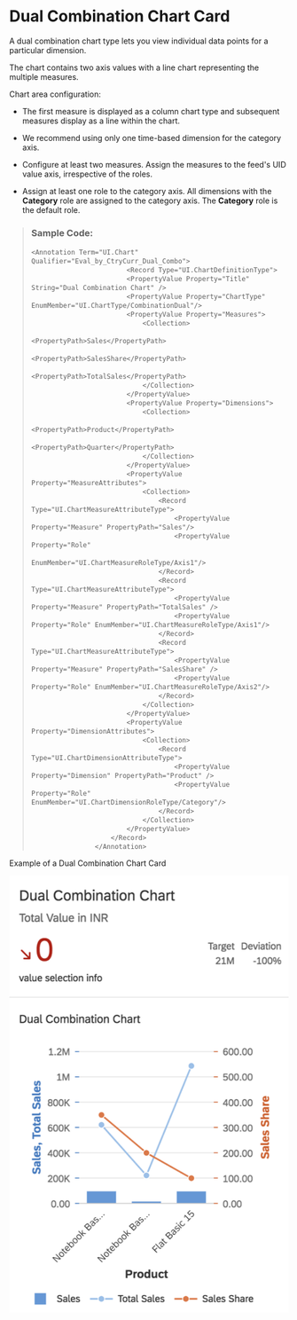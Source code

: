 <!-- loioc406c18b07224eb2a10fc792f547c629 -->

# Dual Combination Chart Card

A dual combination chart type lets you view individual data points for a particular dimension.

The chart contains two axis values with a line chart representing the multiple measures.

Chart area configuration:

-   The first measure is displayed as a column chart type and subsequent measures display as a line within the chart.

-   We recommend using only one time-based dimension for the category axis.

-   Configure at least two measures. Assign the measures to the feed's UID value axis, irrespective of the roles.

-   Assign at least one role to the category axis. All dimensions with the **Category** role are assigned to the category axis. The **Category** role is the default role.


> ### Sample Code:  
> ```
> <Annotation Term="UI.Chart" Qualifier="Eval_by_CtryCurr_Dual_Combo">
>                         <Record Type="UI.ChartDefinitionType">
>                         <PropertyValue Property="Title" String="Dual Combination Chart" />
>                         <PropertyValue Property="ChartType" EnumMember="UI.ChartType/CombinationDual"/>
>                         <PropertyValue Property="Measures">
>                             <Collection>
>                                 <PropertyPath>Sales</PropertyPath>
>                                 <PropertyPath>SalesShare</PropertyPath>
>                                 <PropertyPath>TotalSales</PropertyPath>
>                             </Collection>
>                         </PropertyValue>
>                         <PropertyValue Property="Dimensions">
>                             <Collection>
>                                 <PropertyPath>Product</PropertyPath>
>                                 <PropertyPath>Quarter</PropertyPath>
>                             </Collection>
>                         </PropertyValue>
>                         <PropertyValue Property="MeasureAttributes">
>                             <Collection>
>                                 <Record Type="UI.ChartMeasureAttributeType">
>                                     <PropertyValue Property="Measure" PropertyPath="Sales"/>
>                                     <PropertyValue Property="Role"
>                                         EnumMember="UI.ChartMeasureRoleType/Axis1"/>
>                                 </Record>
>                                 <Record Type="UI.ChartMeasureAttributeType">
>                                     <PropertyValue Property="Measure" PropertyPath="TotalSales" />
>                                     <PropertyValue Property="Role" EnumMember="UI.ChartMeasureRoleType/Axis1"/>
>                                 </Record>
>                                 <Record Type="UI.ChartMeasureAttributeType">
>                                     <PropertyValue Property="Measure" PropertyPath="SalesShare" />
>                                     <PropertyValue Property="Role" EnumMember="UI.ChartMeasureRoleType/Axis2"/>
>                                 </Record>
>                             </Collection>
>                         </PropertyValue>
>                         <PropertyValue Property="DimensionAttributes">
>                             <Collection>
>                                 <Record Type="UI.ChartDimensionAttributeType">
>                                     <PropertyValue Property="Dimension" PropertyPath="Product" />
>                                     <PropertyValue Property="Role" EnumMember="UI.ChartDimensionRoleType/Category"/>
>                                 </Record>
>                             </Collection>
>                         </PropertyValue>
>                     </Record>
>                 </Annotation>
> ```

   
  
<a name="loioc406c18b07224eb2a10fc792f547c629__fig_tqs_wlz_y4b"/>Example of a Dual Combination Chart Card

 ![](images/Dual_Combination_Chart_Card_6fbcb2e.png "Example of a Dual Combination Chart Card") 

